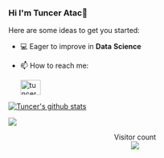 ### Hi I'm Tuncer Atac👋 

Here are some ideas to get you started:

- 💻 Eager to improve in **Data** **Science**

- 📫 How to reach me:

   <a href="https://www.linkedin.com/in/tunceratac/" rel="nofollow"><img align="center" src="https://raw.githubusercontent.com/rahuldkjain/github-profile-readme-generator/master/src/images/icons/Social/linked-in-alt.svg" alt="tunceratac/" height="30" width="40" style="max-width: 100%;"></a>


<a href="https://github.com/tunceratac/github-readme-stats"><img align="center" src="https://github-readme-stats.vercel.app/api?username=tunceratac&show_icons=true&include_all_commits=true&theme=buefy&hide_border=true" alt="Tuncer's github stats" /></a> 

<a href="https://github.com/tunceratac/github-readme-stats"><img align="center" src="https://github-readme-stats.vercel.app/api/top-langs/?username=tunceratac&layout=compact&theme=buefy&hide_border=true" /></a>

<p align="center"> 
  Visitor count<br>
  <img src="https://profile-counter.glitch.me/sagar-viradiya/count.svg" />
</p>
